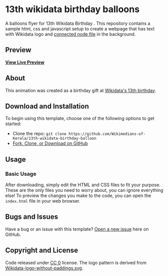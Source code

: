 # 13th wikidata birthday balloons
A balloons flyer for 13th Wikidata Birthday . This repository contains a sample html, css and javascript setup to create a webpage that has text with Wikidata logo and [connected node file](https://commons.wikimedia.org/wiki/File:Wikidata_nodes_in_white.svg) in the background.

## Preview

**[View Live Preview](https://wikimedians-of-kerala.github.io/12th-wikidata-birthday-pop/)**

## About

This animation was created as a birthday gift at [Wikidata's 13th birthday](https://www.wikidata.org/wiki/Wikidata:Thirteenth_Birthday).

## Download and Installation

To begin using this template, choose one of the following options to get started:

- Clone the repo: `git clone https://github.com/Wikimedians-of-Kerala/13th-wikidata-birthday-balloon`
- [Fork, Clone, or Download on GitHub](https://github.com/Wikimedians-of-Kerala/13th-wikidata-birthday-balloon)

## Usage

### Basic Usage

After downloading, simply edit the HTML and CSS files to fit your purpose.
These are the only files you need to worry about, you can ignore everything else!
To preview the changes you make to the code, you can open the `index.html` file in your web browser.

## Bugs and Issues

Have a bug or an issue with this template? [Open a new issue](https://github.com/Wikimedians-of-Kerala/13th-wikidata-birthday-balloon/issues) here on GitHub.

## Copyright and License

Code released under [CC 0](https://github.com/ainali/wikidata-animated-background/main/LICENSE) license.
The logo pattern is derived from [Wikidata-logo-without-paddings.svg](https://commons.wikimedia.org/wiki/File:Wikidata-logo-without-paddings.svg).
